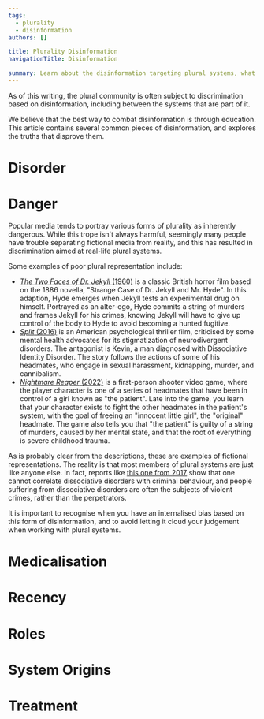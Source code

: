 ```yaml
---
tags:
  - plurality
  - disinformation
authors: []

title: Plurality Disinformation
navigationTitle: Disinformation

summary: Learn about the disinformation targeting plural systems, what the truth is, and how it can be harmful.
---
```


As of this writing, the plural community is often subject to discrimination based on disinformation, including between
the systems that are part of it.

We believe that the best way to combat disinformation is through education.
This article contains several common pieces of disinformation, and explores the truths that disprove them.

<!--more-->

# Disorder

# Danger

Popular media tends to portray various forms of plurality as inherently dangerous.
While this trope isn't always harmful, seemingly many people have trouble separating fictional media from reality,
and this has resulted in discrimination aimed at real-life plural systems.

Some examples of poor plural representation include:

- [_The Two Faces of Dr. Jekyll_ (1960)](https://en.wikipedia.org/wiki/The_Two_Faces_of_Dr._Jekyll) is a classic
  British horror film based on the 1886 novella, "Strange Case of Dr. Jekyll and Mr. Hyde".
  In this adaption, Hyde emerges when Jekyll tests an experimental drug on himself.
  Portrayed as an alter-ego, Hyde commits a string of murders and frames Jekyll for his crimes, knowing Jekyll will
  have to give up control of the body to Hyde to avoid becoming a hunted fugitive.
- [_Split_ (2016)](https://en.wikipedia.org/wiki/Split_(2016_American_film)) is an American psychological thriller film,
  criticised by some mental health advocates for its stigmatization of neurodivergent disorders.
  The antagonist is Kevin, a man diagnosed with Dissociative Identity Disorder.
  The story follows the actions of some of his headmates, who engage in sexual harassment, kidnapping, murder, and
  cannibalism.
- [_Nightmare Reaper_ (2022)](https://www.pcgamingwiki.com/wiki/Nightmare_Reaper) is a first-person shooter video
  game, where the player character is one of a series of headmates that have been in control of a girl known as "the
  patient".
  Late into the game, you learn that your character exists to fight the other headmates in the patient's system, with
  the goal of freeing an "innocent little girl", the "original" headmate.
  The game also tells you that "the patient" is guilty of a string of murders, caused by her mental state, and that
  the root of everything is severe childhood trauma.

As is probably clear from the descriptions, these are examples of fictional representations.
The reality is that most members of plural systems are just like anyone else.
In fact, reports like [this one from 2017](https://bpded.biomedcentral.com/articles/10.1186/s40479-017-0053-9) show that
one cannot correlate dissociative disorders with criminal behaviour, and people suffering from dissociative disorders
are often the subjects of violent crimes, rather than the perpetrators.

It is important to recognise when you have an internalised bias based on this form of disinformation, and to avoid
letting it cloud your judgement when working with plural systems.

# Medicalisation

# Recency

# Roles

# System Origins

# Treatment

